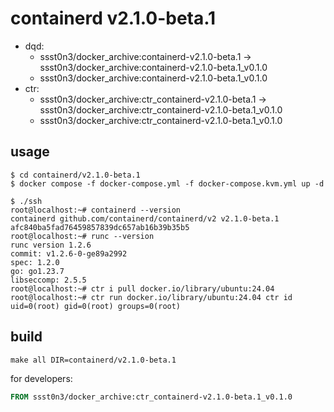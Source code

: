 # containerd v2.1.0-beta.1

* dqd: 
    * ssst0n3/docker_archive:containerd-v2.1.0-beta.1 -> ssst0n3/docker_archive:containerd-v2.1.0-beta.1_v0.1.0
    * ssst0n3/docker_archive:containerd-v2.1.0-beta.1_v0.1.0
* ctr:
    * ssst0n3/docker_archive:ctr_containerd-v2.1.0-beta.1 -> ssst0n3/docker_archive:ctr_containerd-v2.1.0-beta.1_v0.1.0
    * ssst0n3/docker_archive:ctr_containerd-v2.1.0-beta.1_v0.1.0

## usage

```shell
$ cd containerd/v2.1.0-beta.1
$ docker compose -f docker-compose.yml -f docker-compose.kvm.yml up -d
```

```shell
$ ./ssh
root@localhost:~# containerd --version
containerd github.com/containerd/containerd/v2 v2.1.0-beta.1 afc840ba5fad76459857839dc657ab16b39b35b5
root@localhost:~# runc --version
runc version 1.2.6
commit: v1.2.6-0-ge89a2992
spec: 1.2.0
go: go1.23.7
libseccomp: 2.5.5
root@localhost:~# ctr i pull docker.io/library/ubuntu:24.04
root@localhost:~# ctr run docker.io/library/ubuntu:24.04 ctr id
uid=0(root) gid=0(root) groups=0(root)
```

## build

```shell
make all DIR=containerd/v2.1.0-beta.1
```

for developers:

```dockerfile
FROM ssst0n3/docker_archive:ctr_containerd-v2.1.0-beta.1_v0.1.0
```
